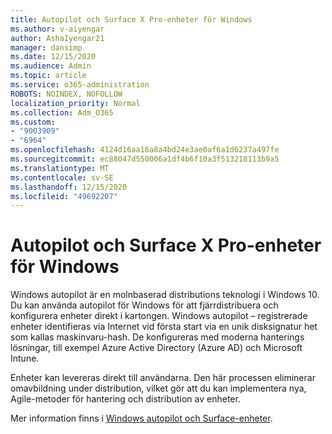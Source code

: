 ```yaml
---
title: Autopilot och Surface X Pro-enheter för Windows
ms.author: v-aiyengar
author: AshaIyengar21
manager: dansimp
ms.date: 12/15/2020
ms.audience: Admin
ms.topic: article
ms.service: o365-administration
ROBOTS: NOINDEX, NOFOLLOW
localization_priority: Normal
ms.collection: Adm_O365
ms.custom:
- "9003909"
- "6964"
ms.openlocfilehash: 4124d16aa16a8a4bd24e3ae0af6a1d6237a497fe
ms.sourcegitcommit: ec88047d550006a1df4b6f10a3f513218113b9a5
ms.translationtype: MT
ms.contentlocale: sv-SE
ms.lasthandoff: 12/15/2020
ms.locfileid: "49692207"
---
```

# <a name="windows-autopilot-and-surface-x-pro-devices"></a>Autopilot och Surface X Pro-enheter för Windows

Windows autopilot är en molnbaserad distributions teknologi i Windows 10. Du kan använda autopilot för Windows för att fjärrdistribuera och konfigurera enheter direkt i kartongen. Windows autopilot – registrerade enheter identifieras via Internet vid första start via en unik disksignatur het som kallas maskinvaru-hash. De konfigureras med moderna hanterings lösningar, till exempel Azure Active Directory (Azure AD) och Microsoft Intune.

Enheter kan levereras direkt till användarna. Den här processen eliminerar omavbildning under distribution, vilket gör att du kan implementera nya, Agile-metoder för hantering och distribution av enheter.

Mer information finns i [Windows autopilot och Surface-enheter](https://go.microsoft.com/fwlink/?linkid=2135712).
